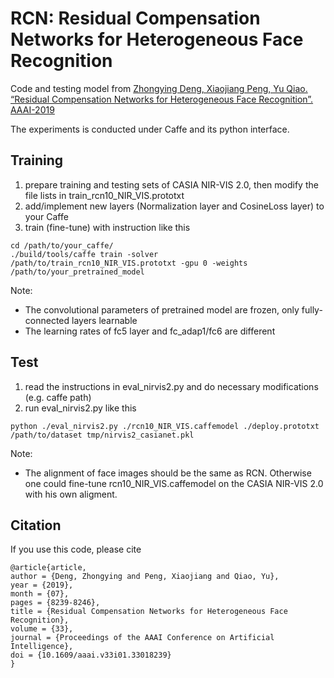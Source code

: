 # RCN: Residual Compensation Networks for Heterogeneous Face Recognition

Code and testing model from [Zhongying Deng, Xiaojiang Peng, Yu Qiao. “Residual Compensation Networks for Heterogeneous Face Recognition”. AAAI-2019
](https://aaai.org/ojs/index.php/AAAI/article/view/4835)

The experiments is conducted under Caffe and its python interface.

## Training

1. prepare training and testing sets of CASIA NIR-VIS 2.0, then modify the file lists in train_rcn10_NIR_VIS.prototxt
2. add/implement new layers (Normalization layer and CosineLoss layer) to your Caffe
3. train (fine-tune) with instruction like this

```
cd /path/to/your_caffe/
./build/tools/caffe train -solver /path/to/train_rcn10_NIR_VIS.prototxt -gpu 0 -weights /path/to/your_pretrained_model
```

Note:

* The convolutional parameters of pretrained model are frozen, only fully-connected layers learnable
* The learning rates of fc5 layer and fc_adap1/fc6 are different

## Test

1. read the instructions in eval_nirvis2.py and do necessary modifications (e.g. caffe path)
2. run eval_nirvis2.py like this

```
python ./eval_nirvis2.py ./rcn10_NIR_VIS.caffemodel ./deploy.prototxt /path/to/dataset tmp/nirvis2_casianet.pkl
```

Note:

* The alignment of face images should be the same as RCN. Otherwise one could fine-tune rcn10_NIR_VIS.caffemodel on the CASIA NIR-VIS 2.0 with his own aligment.

## Citation

If you use this code, please cite

```
@article{article,
author = {Deng, Zhongying and Peng, Xiaojiang and Qiao, Yu},
year = {2019},
month = {07},
pages = {8239-8246},
title = {Residual Compensation Networks for Heterogeneous Face Recognition},
volume = {33},
journal = {Proceedings of the AAAI Conference on Artificial Intelligence},
doi = {10.1609/aaai.v33i01.33018239}
}
```
